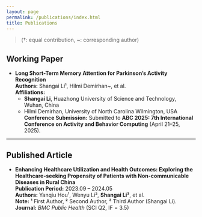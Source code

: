 ```yaml
---
layout: page
permalink: /publications/index.html
title: Publications
---
```


> (†: equal contribution, ~: corresponding author)

## Working Paper

- **Long Short-Term Memory Attention for Parkinson’s Activity Recognition**  
  **Authors:** Shangai Li¹, Hilmi Demirhan~, et al.  
  **Affiliations:**  
  - **Shangai Li**, Huazhong University of Science and Technology, Wuhan, China  
  - Hilmi Demirhan, University of North Carolina Wilmington, USA  
  **Conference Submission:** Submitted to **ABC 2025: 7th International Conference on Activity and Behavior Computing** (April 21–25, 2025).

---

## Published Article

- **Enhancing Healthcare Utilization and Health Outcomes: Exploring the Healthcare-seeking Propensity of Patients with Non-communicable Diseases in Rural China**  
  **Publication Period:** 2023.09 – 2024.05  
  **Authors:** Yanqiu Hou¹, Wenyu Li², **Shangai Li³**, et al.  
  **Note:** ¹ First Author, ² Second Author, ³ Third Author (Shangai Li).  
  **Journal:** *BMC Public Health* (SCI Q2, IF = 3.5)

